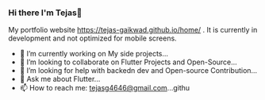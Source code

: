 ### Hi there I'm Tejas👋


<!-- **Tejas-gaikwad/Tejas-gaikwad** is a ✨ _special_ ✨ repository because its `README.md` (this file) appears on your GitHub profile. -->

<!-- Here are some ideas to get you started: -->

My portfolio website https://tejas-gaikwad.github.io/home/ . It is currently in development and not optimized for mobile screens.

- 🔭 I’m currently working on My side projects...
- 👯 I’m looking to collaborate on Flutter Projects and Open-Source...
- 🤔 I’m looking for help with backedn dev and Open-source Contribution...
- 💬 Ask me about Flutter...
- 📫 How to reach me: tejasg4646@gmail.com...githu


